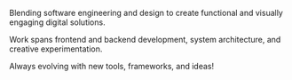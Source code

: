 Blending software engineering and design to create functional and visually engaging digital solutions.  

Work spans frontend and backend development, system architecture, and creative experimentation.  

Always evolving with new tools, frameworks, and ideas!

<!---
JavierFadel/JavierFadel is a ✨ special ✨ repository because its `README.md` (this file) appears on your GitHub profile.
You can click the Preview link to take a look at your changes.
--->
